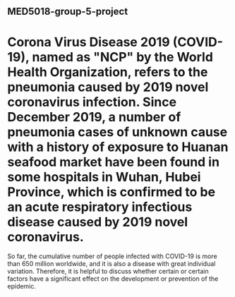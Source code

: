 ## MED5018-group-5-project
# Corona Virus Disease 2019 (COVID-19), named as "NCP" by the World Health Organization, refers to the pneumonia caused by 2019 novel coronavirus infection. Since December 2019, a number of pneumonia cases of unknown cause with a history of exposure to Huanan seafood market have been found in some hospitals in Wuhan, Hubei Province, which is confirmed to be an acute respiratory infectious disease caused by 2019 novel coronavirus.
So far, the cumulative number of people infected with COVID-19 is more than 650 million worldwide, and it is also a disease with great individual variation. Therefore, it is helpful to discuss whether certain or certain factors have a significant effect on the development or prevention of the epidemic.
